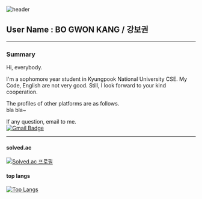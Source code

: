 ![header](https://capsule-render.vercel.app/api?type=soft&color=FFE4C4&text=Reach%20for%20the%20stars.&fontSize=30&height=60&animation=fadeIn&fontcolor=BDB76B)

## User Name : BO GWON KANG / 강보권
--------------------------------------
### Summary

Hi, everybody.

I'm a sophomore year student in Kyungpook National University CSE.
My Code, English are not very good. Still, I look forward to your kind cooperation.

The profiles of other platforms are as follows.  
bla bla~

If any question, email to me.  
[![Gmail Badge](https://img.shields.io/badge/Gmail-d14836?style=flat-square&logo=Gmail&logoColor=white&link=mailto:snugyun01@gmail.com)](mailto:kbk2581553@gmail.com)
  
  
--------------------------------------
#### solved.ac  
[![Solved.ac
프로필](http://mazassumnida.wtf/api/v2/generate_badge?boj=kadrick)](https://solved.ac/kadrick)

#### top langs  
[![Top Langs](https://github-readme-stats.vercel.app/api/top-langs/?username=Kadrick&layout=compact)](https://github.com/anuraghazra/github-readme-stats)

	

<!--
**Kadrick/Kadrick** is a ✨ _special_ ✨ repository because its `README.md` (this file) appears on your GitHub profile.

Here are some ideas to get you started:

- 🔭 I’m currently working on ...
- 🌱 I’m currently learning ...
- 👯 I’m looking to collaborate on ...
- 🤔 I’m looking for help with ...
- 💬 Ask me about ...
- 📫 How to reach me: ...
- 😄 Pronouns: ...
- ⚡ Fun fact: ...
-->
